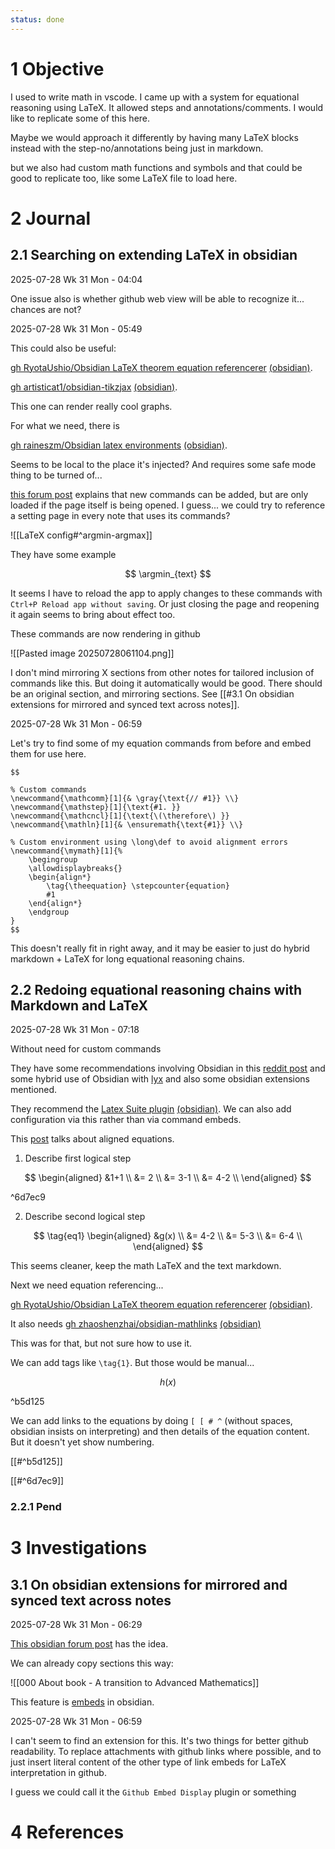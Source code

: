 ```yaml
---
status: done
---
```


# 1 Objective

I used to write math in vscode. I came up with a system for equational reasoning using LaTeX.  It allowed steps and annotations/comments. I would like to replicate some of this here.

Maybe we would approach it differently by having many LaTeX blocks instead with the step-no/annotations being just in markdown. 

but we also had custom math functions and symbols and that could be good to replicate too, like some LaTeX file to load here.

# 2 Journal

## 2.1 Searching on extending LaTeX in obsidian

2025-07-28 Wk 31 Mon - 04:04

One issue also is whether github web view will be able to recognize it... chances are not?

2025-07-28 Wk 31 Mon - 05:49

This could also be useful:

[gh RyotaUshio/Obsidian LaTeX theorem equation referencerer](https://github.com/RyotaUshio/obsidian-latex-theorem-equation-referencer) [(obsidian)](obsidian://show-plugin?id=math-booster).


[gh artisticat1/obsidian-tikzjax](https://github.com/artisticat1/obsidian-tikzjax) [(obsidian)](obsidian://show-plugin?id=obsidian-tikzjax).

This one can render really cool graphs.


For what we need, there is 

[gh raineszm/Obsidian latex environments](https://github.com/raineszm/obsidian-latex-environments) [(obsidian)](obsidian://show-plugin?id=obsidian-latex-environments).

Seems to be local to the place it's injected? And requires some safe mode thing to be turned of...

[this forum post](https://forum.obsidian.md/t/requires-latex-functionality/57270/7) explains that new commands can be added, but are only loaded if the page itself is being opened. I guess... we could try to reference a setting page in every note that uses its commands?

![[LaTeX config#^argmin-argmax]]

They have some example

$$
\argmin_{text}
$$
$$
$$


It seems I have to reload the app to apply changes to these commands with `Ctrl+P Reload app without saving`. Or just closing the page and reopening it again seems to bring about effect too.


These commands are now rendering in github

![[Pasted image 20250728061104.png]]

I don't mind mirroring X sections from other notes for tailored inclusion of commands like this. But doing it automatically would be good. There should be an original section, and mirroring sections. See [[#3.1 On obsidian extensions for mirrored and synced text across notes]].

2025-07-28 Wk 31 Mon - 06:59

Let's try to find some of my equation commands from before and embed them for use here.

```
$$

% Custom commands
\newcommand{\mathcomm}[1]{& \gray{\text{// #1}} \\}
\newcommand{\mathstep}[1]{\text{#1. }}
\newcommand{\mathcncl}[1]{\text{\(\therefore\) }}
\newcommand{\mathln}[1]{& \ensuremath{\text{#1}} \\}

% Custom environment using \long\def to avoid alignment errors
\newcommand{\mymath}[1]{%
    \begingroup
    \allowdisplaybreaks{}
    \begin{align*}
        \tag{\theequation} \stepcounter{equation}
        #1
    \end{align*}
    \endgroup
}
$$
```

This doesn't really fit in right away, and it may be easier to just do hybrid markdown + LaTeX for long equational reasoning chains. 

## 2.2 Redoing equational reasoning chains with Markdown and LaTeX

2025-07-28 Wk 31 Mon - 07:18

Without need for custom commands

They have some recommendations involving Obsidian in this [reddit post](https://www.reddit.com/r/ObsidianMD/comments/12rwjqf/math_and_science_people_how_do_you_write/) and some hybrid use of Obsidian with [lyx](https://www.lyx.org/) and also some obsidian extensions mentioned.

They recommend the [Latex Suite plugin](https://github.com/artisticat1/obsidian-latex-suite) [(obsidian)](obsidian://show-plugin?id=obsidian-latex-suite). We can also add configuration via this rather than via command embeds.

This [post](https://forum.obsidian.md/t/create-aligned-latex-equations/27554/2) talks about aligned equations.


1. Describe first logical step

$$
\begin{aligned}
&1+1 \\
&= 2 \\
&= 3-1 \\
&= 4-2 \\
\end{aligned}
$$

^6d7ec9


2. Describe second logical step

$$
\tag{eq1}
\begin{aligned}
&g(x) \\
&= 4-2 \\
&= 5-3 \\
&= 6-4 \\
\end{aligned}
$$


This seems cleaner, keep the math LaTeX and the text markdown.

Next we need equation referencing...

[gh RyotaUshio/Obsidian LaTeX theorem equation referencerer](https://github.com/RyotaUshio/obsidian-latex-theorem-equation-referencer) [(obsidian)](obsidian://show-plugin?id=math-booster).

It also needs [gh zhaoshenzhai/obsidian-mathlinks](https://github.com/zhaoshenzhai/obsidian-mathlinks) [(obsidian)](obsidian://show-plugin?id=mathlinks)

This was for that, but not sure how to use it.

We can add tags like `\tag{1}`. But those would be manual...

$$
h(x)
$$

^b5d125

We can add links to the equations by doing `[ [ # ^` (without spaces, obsidian insists on interpreting) and then details of the equation content. But it doesn't yet show numbering.


[[#^b5d125]]

[[#^6d7ec9]]


### 2.2.1 Pend
# 3 Investigations

## 3.1 On obsidian extensions for mirrored and synced text across notes

2025-07-28 Wk 31 Mon - 06:29

[This obsidian forum post](https://forum.obsidian.md/t/obsidian-plugin-to-mirror-blocks-e-g-synced-tasks/80442) has the idea.

We can already copy sections this way:

![[000 About book - A transition to Advanced Mathematics]]


This feature is [embeds](https://help.obsidian.md/embeds) in obsidian.

2025-07-28 Wk 31 Mon - 06:59

I can't seem to find an extension for this. It's two things for better github readability. To replace attachments with github links where possible, and to just insert literal content of the other type of link embeds for LaTeX interpretation in github.

I guess we could call it the `Github Embed Display` plugin or something

# 4 References